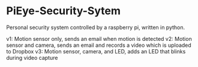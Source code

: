 # PiEye-Security-Sytem
Personal security system controlled by a raspberry pi, written in python.


v1: Motion sensor only, sends an email when motion is detected
v2: Motion sensor and camera, sends an email and records a video which is uploaded to Dropbox
v3: Motion sensor, camera, and LED, adds an LED that blinks during video capture

